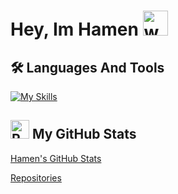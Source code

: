 # Hey, Im Hamen <img src="https://user-images.githubusercontent.com/72663882/171687151-bb31c996-c9d2-49c8-b593-734946893b23.gif" alt="waving hand gif" aria-hidden="true" width="40" />
## 🛠️ Languages And Tools
[![My Skills](https://skillicons.dev/icons?i=html,cpp,js,c,ruby,css,php,typescript,python,r,go,flask,rust,unrealengine,bootstrap)](#)
## <img src="https://raw.githubusercontent.com/Tarikul-Islam-Anik/Animated-Fluent-Emojis/master/Emojis/Travel%20and%20places/Rocket.png" alt="Rocket" width="30" height="30" />  My GitHub Stats

[Hamen's GitHub Stats](https://github-readme-stats.vercel.app/api?username=nohamen&show_icons=true&theme=dracula)

[Repositories](https://github.com/nohamen?tab=repositories)
